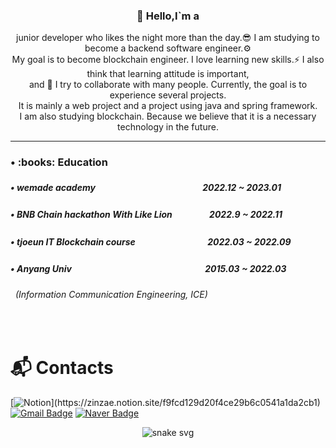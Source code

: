 <div align='center'>

<h3><b> 👋 Hello,I`m a </b></h3>
junior developer who likes the night more than the day.😎 I am studying to become a backend software engineer.⚙️<br>
My goal is to become blockchain engineer. I love learning new skills.⚡️ I also think that learning attitude is important,<br>
and 🌱 I try to collaborate with many people. Currently, the goal is to experience several projects.<br>
It is mainly a web project and a project using java and spring framework. <br>
I am also studying blockchain. Because we believe that it is a necessary technology in the future.
</div>

* * *
<!-- 자기소개 끝 -->



<!-- 교육사항 시작 -->
<div>
  <h3><b> • :books: Education </b></h3>
  <h5> • wemade academy 　　　　　　　　　　　　2022.12 ~ 2023.01 </h3>
  <h5> • BNB Chain hackathon With Like Lion 　　　　2022.9 ~ 2022.11 </h3>
  <h5> • tjoeun IT Blockchain course 　　　　　　　　2022.03 ~ 2022.09 </h3>
  <h5> • Anyang Univ  　　　　　　　　　　　　　　　2015.03 ~ 2022.03 </h5>
  <h6>&nbsp;&nbsp;(Information Communication Engineering, ICE)</h6>
</div>
</br>  
<!-- 교육사항 끝 -->



# :mailbox_with_mail: Contacts
[![Notion](https://img.shields.io/badge/portfolio-000000.svg?&style=flat-square&logo=Notion&logoColor=white&link=[https://soo-vely-dev.tistory.com](https://charmed-act-e88.notion.site/c55386b6838c431994d8ed2dc286d82f)/)](https://zinzae.notion.site/f9fcd129d20f4ce29b6c0541a1da2cb1)
[![Gmail Badge](https://img.shields.io/badge/Gmail-d14836?style=flat-square&logo=Gmail&logoColor=white&link=mailto:kimsh1691@gmail.com)](mailto:byunjin1111@gmail.com)
[![Naver Badge](https://img.shields.io/badge/Naver-03C75A?style=flat-square&logo=Naver&logoColor=white&link=mailto:rlatngus1691@naver.com)](mailto:byunjin11@naver.com)

<div align='center'>

![snake svg](https://github.com/wlswo/wlswo/blob/output/github-contribution-grid-snake.svg)

</div>


